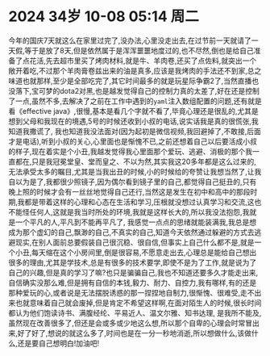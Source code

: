 # 2024 34岁 10-08 05:14 周二

今年的国庆7天就这么在家里过完了,没办法,心里没走出去,在过节前一天就请了一天假,等于是放了8天,但是依然属于是浑浑噩噩地度过的,也不尽然,倒也是给自己准备了点花活,先去超市里买了烤肉材料,就是牛、羊肉卷,还买了点佐料,就突出一个敞开着吃,不过那个羊肉膏卷兹出来的油是真多,应该是我烤肉的手法还不到家,总之味道也就那样,至少是全部吃完了,其它时间最多的就是玩星际争霸2了,当然直播也没落下,宝可梦的dota2对黑,也是越发觉得自己的控制力真的太差了,好在还是控制了一点,虽然不多,去解决了之前在工作中遇到的`yaml`注入数组配置的问题,还有就是看《effective java》,很慢,基本是看几个字就不看了,毕竟心理还是很乱的,尤其是想到父母和我现在的境遇,5号的时候还收到小叔的电话,说实话我是真的很慌张,我知道我撒谎了,
我也知道我没法面对(因为起初是微信视频,我回避掉了,不敢接,后面才是电话),听到小叔的关心,心里面也是惭愧不已,之前还想着自己以后要活成小叔的样子,现在着实是个小丑,我越发觉得我心里面那个爱玩、逃避、消极的那个我一直都在,只是我冠冕堂皇、堂而皇之、不以为然,其实我这20多年都是这么过来的,无法承受太多的瞩目,尤其是当我出丑的时候,小的时候给的夸赞让我想当然了,让我自以为是了,我都很少照镜子,因为偶尔看到镜子里的自己,都觉得自己挺丑的,只有晚上照的时候才会有一丝丝地觉得自己还行,当然这是发生在初中和高中的那段时期,我都是带着这样的心理和心态在生活和学习,压根就没想过认真学习和交流,这也不能怪任何人,这就是我当时所处的环境,我就是这样长大的,所以我没法抱怨,我就是一个平凡的人,平凡到不能再平凡了,
我感觉一点点的思绪就能装满我,我总是想成为那个虚幻的自己,飘渺的自己,不真实的自己,知道今天依然通过躲避的方式去逃避现实,在别人面前总要假装自己很沉稳、很自信,但事实上自己什么都不是,就是一个小丑,每天缩在这个小房间里,倒是很容易,不愿意走出去,心理总是能给自己想出很多的理由,尤其是学技术,总是有很多的技术要学,即使不是为了工作,就是说为了自己的兴趣,但是真的学习了嘛?也只是骗骗自己,我也不知道还要多久才能走出来,自信确实没那么难,但是拥有自信的本钱,毅力、耐力、自控力,我有哪样,有的还是那种爱玩的心,或者说是无法摆脱诱惑的那一捏捏地自制力,很惭愧、很难受,走不出来也就意味着自己就会废掉,但是肯定不希望这样啊,在面对陌生人的时候,很长时间都认为他们饱读诗书、满腹经纶、平易近人、温文尔雅、知书达理,
是我所不能及,虽然现在改善很多了,但还是会或多或少地这么想,所以那个自卑的心理会时常冒出来,好了好了,想说的就这么多了,时间也是在一分一秒地消逝,所以想做什么,该做什么,还是要自己想明白!加油吧!